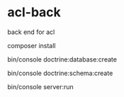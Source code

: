 # acl-back
back end for acl

composer install

bin/console doctrine:database:create

bin/console doctrine:schema:create

bin/console server:run
